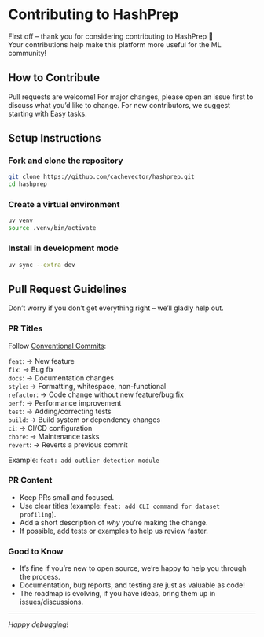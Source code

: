 # Contributing to HashPrep

First off – thank you for considering contributing to HashPrep 💜  
Your contributions help make this platform more useful for the ML community!

## How to Contribute

Pull requests are welcome! For major changes, please open an issue first to discuss what you’d like to change.
For new contributors, we suggest starting with Easy tasks.

## Setup Instructions

### Fork and clone the repository
```bash
git clone https://github.com/cachevector/hashprep.git
cd hashprep
```

### Create a virtual environment

```bash
uv venv
source .venv/bin/activate
```

### Install in development mode

```bash
uv sync --extra dev 
```

<!-- To keep your fork updated:

```bash
git remote add upstream https://github.com/cachevector/hashprep.git
git fetch upstream
git branch --set-upstream-to=upstream/main main 
```
-->

## Pull Request Guidelines

Don’t worry if you don’t get everything right – we’ll gladly help out.  

### PR Titles  
Follow [Conventional Commits](https://www.conventionalcommits.org/):  

  `feat`: → New feature  
  `fix`: → Bug fix  
  `docs`: → Documentation changes  
  `style`: → Formatting, whitespace, non-functional  
  `refactor`: → Code change without new feature/bug fix  
  `perf`: → Performance improvement  
  `test`: → Adding/correcting tests  
  `build`: → Build system or dependency changes  
  `ci`: → CI/CD configuration  
  `chore`: → Maintenance tasks  
  `revert`: → Reverts a previous commit

  Example: `feat: add outlier detection module`

### PR Content

- Keep PRs small and focused.
- Use clear titles (example: `feat: add CLI command for dataset profiling`).
- Add a short description of _why_ you’re making the change.
- If possible, add tests or examples to help us review faster.

### Good to Know

- It’s fine if you’re new to open source, we’re happy to help you through the process.
- Documentation, bug reports, and testing are just as valuable as code!
- The roadmap is evolving, if you have ideas, bring them up in issues/discussions.

---

_Happy debugging!_
